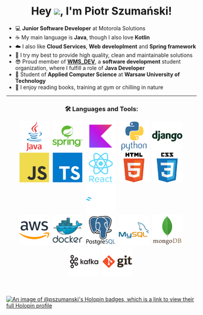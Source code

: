 <html>
    <head>
    </head>
    <body>
        <h1 align="center">Hey   <img src="https://media.giphy.com/media/hvRJCLFzcasrR4ia7z/giphy.gif" width="35px"/>, I'm Piotr Szumański!</h1>
        <ul>
            <li>💻 <b>Junior Software Developer</b> at Motorola Solutions </li>
            <li>☕ My main language is <b>Java</b>, though I also love <b>Kotlin</b>
            <li>☁️ I also like <b>Cloud Services</b>, <b>Web developlment</b> and <b>Spring framework</b>
            <li>💎 I try my best to provide high quality, clean and maintainable solutions</li>
            <li>😎 Proud member of <a href="https://wmsdev.pl"><b>WMS_DEV</b></a>, a <b>software development</b> student organization, where I fulfill a role of <b>Java Developer</b></li>
            <li>🏫 Student of <b>Applied Computer Science</b> at <b>Warsaw University of Technology</b></li>
            <li>📖 I enjoy reading books, training at gym or chilling in nature </li>
        </ul>
        <hr>
        <h3 align="center">🛠️ Languages and Tools:</h3>
        <div align="center">
            <img src="https://github.com/devicons/devicon/blob/master/icons/java/java-original-wordmark.svg" title="Java" alt="Java" width="80" height="80"/>&nbsp;
            <img src="https://github.com/devicons/devicon/blob/master/icons/spring/spring-original-wordmark.svg" title="Spring" alt="Spring" width="80" height="80"/>&nbsp;
            <img src="https://github.com/devicons/devicon/blob/master/icons/kotlin/kotlin-original.svg" title="Kotlin" alt="Kotlin" width="80" height="80"/>&nbsp;
            <img src="https://github.com/devicons/devicon/blob/master/icons/python/python-original-wordmark.svg" title="Python" alt="Python" width="80" height="80"/>&nbsp;
            <img src="https://github.com/devicons/devicon/blob/master/icons/django/django-plain-wordmark.svg" title="Django" alt="Django" width="80" height="80"/>&nbsp;<br>
            <img src="https://github.com/devicons/devicon/blob/master/icons/javascript/javascript-original.svg" title="JavaScript" alt="JavaScript" width="80" height="80"/>&nbsp;
            <img src="https://github.com/devicons/devicon/blob/master/icons/typescript/typescript-original.svg" title="TypeScript" alt="TypeScript" width="80" height="80"/>&nbsp;
            <img src="https://github.com/devicons/devicon/blob/master/icons/react/react-original-wordmark.svg" title="React" alt="React" width="80" height="80"/>&nbsp;
            <img src="https://github.com/devicons/devicon/blob/master/icons/html5/html5-original-wordmark.svg" title="HTML" alt="HTML" width="80" height="80"/>&nbsp;
            <img src="https://github.com/devicons/devicon/blob/master/icons/css3/css3-original-wordmark.svg" title="CSS" alt="CSS" width="80" height="80"/>&nbsp;
            <img src="https://github.com/devicons/devicon/blob/master/icons/tailwindcss/tailwindcss-original-wordmark.svg" title="Tailwind CSS" alt="Tailwind CSS" width="80" height="80"/>&nbsp;<br>
            <img src="https://github.com/devicons/devicon/blob/master/icons/amazonwebservices/amazonwebservices-original-wordmark.svg" title="AWS" alt="AWS" width="80" height="80"/>&nbsp;
            <img src="https://github.com/devicons/devicon/blob/master/icons/docker/docker-original-wordmark.svg" title="Docker" alt="Docker" width="80" height="80"/>&nbsp;
            <img src="https://github.com/devicons/devicon/blob/master/icons/postgresql/postgresql-original-wordmark.svg" title="PostgreSQL" alt="PostgreSQL" width="80" height="80"/>&nbsp;
            <img src="https://github.com/devicons/devicon/blob/master/icons/mysql/mysql-original-wordmark.svg" title="MySQL" alt="MySQL" width="80" height="80"/>&nbsp;
            <img src="https://github.com/devicons/devicon/blob/master/icons/mongodb/mongodb-original-wordmark.svg" title="MongoDB" alt="MongoDB" width="80" height="80"/>&nbsp;
            <img src="https://github.com/devicons/devicon/blob/master/icons/apachekafka/apachekafka-original-wordmark.svg" title="Kafka" alt="Kafka" width="80" height="80"/>&nbsp;
            <img src="https://github.com/devicons/devicon/blob/master/icons/git/git-original-wordmark.svg" title="Git" alt="Git" width="80" height="80"/>&nbsp;
        </div>
        <br><br>
        <!--START_SECTION:badges-->
        <!--END_SECTION:badges-->
    </body>
</html>

[![An image of @pszumanski's Holopin badges, which is a link to view their full Holopin profile](https://holopin.me/pszumanski)](https://holopin.io/@pszumanski)
